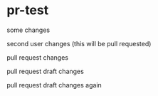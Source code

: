 # pr-test

some changes

second user changes (this will be pull requested)

pull request changes

pull request draft changes

pull request draft changes again